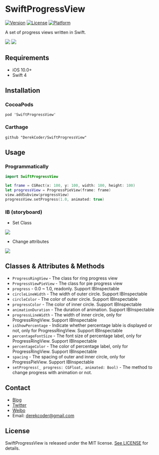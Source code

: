 
# SwiftProgressView
[![Version](https://img.shields.io/cocoapods/v/SwiftProgressView.svg?style=flat)](http://cocoapods.org/pods/SwiftProgressView)
[![License](https://img.shields.io/cocoapods/l/SwiftProgressView.svg?style=flat)](http://cocoapods.org/pods/SwiftProgressView)
[![Platform](https://img.shields.io/cocoapods/p/SwiftProgressView.svg?style=flat)](http://cocoapods.org/pods/SwiftProgressView)

A set of progress views written in Swift.

<img src="https://github.com/derekcoder/SwiftProgressView/blob/master/SwiftProgressViewDemo/ring_demo.gif"> <img src="https://github.com/derekcoder/SwiftProgressView/blob/master/SwiftProgressViewDemo/pie_demo.gif">

## Requirements

- iOS 10.0+
- Swift 4

## Installation

### CocoaPods

```
pod 'SwiftProgressView'
```

### Carthage

```
github "DerekCoder/SwiftProgressView"
```

## Usage

### Programmatically

```swift
import SwiftProgressView

let frame = CGRect(x: 100, y: 100, width: 100, height: 100)
let progressView = ProgressPieView(frame: frame)
view.addSubview(progressView)
progressView.setProgress(1.0, animated: true)
```

### IB (storyboard)

- Set Class
<img src="https://github.com/derekcoder/SwiftProgressView/blob/master/SwiftProgressViewDemo/setclass.png">

- Change attributes
<img src="https://github.com/derekcoder/SwiftProgressView/blob/master/SwiftProgressViewDemo/attributes.png">

## Classes & Attributes & Methods

* `ProgressRingView` - The class for ring progress view
* `ProgressViewPieView` - The class for pie progress view
* `progress` - 0.0 ~ 1.0, readonly. Support IBInspectable
* `circleLineWidth` -  The width of outer circle. Support IBInspectable
* `circleColor` - The color of outer circle. Support IBInspectable
* `progressColor` - The color of inner circle. Support IBInspectable
* `animationDuration` - The duration of animation. Support IBInspectable
* `progressLineWidth` - The width of inner circle, only for ProgressRingView. Support IBInspectable
* `isShowPercentage` - Indicate whether percentage lable is displayed or not, only for ProgressRingView. Support IBInspectable
* `percentageFontSize` - The font size of percentage label, only for ProgressRingView. Support IBInspectable
* `percentageColor` - The color of percentage label, only for ProgressRingView. Support IBInspectable
* `spacing` - The spacing of outer and inner circle, only for ProgressPieView. Support IBInspectable
* `setProgress(_ progress: CGFloat, animated: Bool)` - The method to change progress with animation or not.

## Contact

- [Blog](http://blog.derekcoder.com)
- [Twitter](https://twitter.com/derekcoder_)
- [Weibo](https://weibo.com/u/6155322764)
- Email: derekcoder@gmail.com

## License

SwiftProgressView is released under the MIT license. [See LICENSE](https://github.com/derekcoder/SwiftProgressView/blob/master/LICENSE) for details.

